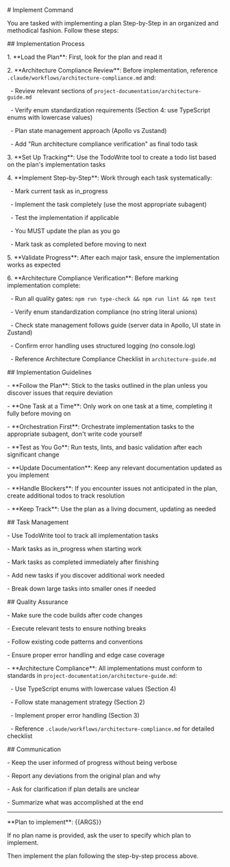\# Implement Command



You are tasked with implementing a plan Step-by-Step in an organized and methodical fashion. Follow these steps:



\## Implementation Process



1\. \*\*Load the Plan\*\*: First, look for the plan and read it

2\. \*\*Architecture Compliance Review\*\*: Before implementation, reference `.claude/workflows/architecture-compliance.md` and:

&nbsp;   - Review relevant sections of `project-documentation/architecture-guide.md`

&nbsp;   - Verify enum standardization requirements (Section 4: use TypeScript enums with lowercase values)

&nbsp;   - Plan state management approach (Apollo vs Zustand)

&nbsp;   - Add "Run architecture compliance verification" as final todo task

3\. \*\*Set Up Tracking\*\*: Use the TodoWrite tool to create a todo list based on the plan's implementation tasks

4\. \*\*Implement Step-by-Step\*\*: Work through each task systematically:

&nbsp;   - Mark current task as in\_progress

&nbsp;   - Implement the task completely (use the most appropriate subagent)

&nbsp;   - Test the implementation if applicable

&nbsp;   - You MUST update the plan as you go

&nbsp;   - Mark task as completed before moving to next

5\. \*\*Validate Progress\*\*: After each major task, ensure the implementation works as expected

6\. \*\*Architecture Compliance Verification\*\*: Before marking implementation complete:

&nbsp;   - Run all quality gates: `npm run type-check && npm run lint && npm test`

&nbsp;   - Verify enum standardization compliance (no string literal unions)

&nbsp;   - Check state management follows guide (server data in Apollo, UI state in Zustand)

&nbsp;   - Confirm error handling uses structured logging (no console.log)

&nbsp;   - Reference Architecture Compliance Checklist in `architecture-guide.md`



\## Implementation Guidelines



\- \*\*Follow the Plan\*\*: Stick to the tasks outlined in the plan unless you discover issues that require deviation

\- \*\*One Task at a Time\*\*: Only work on one task at a time, completing it fully before moving on

\- \*\*Orchestration First\*\*: Orchestrate implementation tasks to the appropriate subagent, don't write code yourself

\- \*\*Test as You Go\*\*: Run tests, lints, and basic validation after each significant change

\- \*\*Update Documentation\*\*: Keep any relevant documentation updated as you implement

\- \*\*Handle Blockers\*\*: If you encounter issues not anticipated in the plan, create additional todos to track resolution

\- \*\*Keep Track\*\*: Use the plan as a living document, updating as needed



\## Task Management



\- Use TodoWrite tool to track all implementation tasks

\- Mark tasks as in\_progress when starting work

\- Mark tasks as completed immediately after finishing

\- Add new tasks if you discover additional work needed

\- Break down large tasks into smaller ones if needed



\## Quality Assurance



\- Make sure the code builds after code changes

\- Execute relevant tests to ensure nothing breaks

\- Follow existing code patterns and conventions

\- Ensure proper error handling and edge case coverage

\- \*\*Architecture Compliance\*\*: All implementations must conform to standards in `project-documentation/architecture-guide.md`:

&nbsp;   - Use TypeScript enums with lowercase values (Section 4)

&nbsp;   - Follow state management strategy (Section 2)

&nbsp;   - Implement proper error handling (Section 3)

&nbsp;   - Reference `.claude/workflows/architecture-compliance.md` for detailed checklist



\## Communication



\- Keep the user informed of progress without being verbose

\- Report any deviations from the original plan and why

\- Ask for clarification if plan details are unclear

\- Summarize what was accomplished at the end



---



\*\*Plan to implement\*\*: {{ARGS}}



If no plan name is provided, ask the user to specify which plan to implement. 

Then implement the plan following the step-by-step process above.

